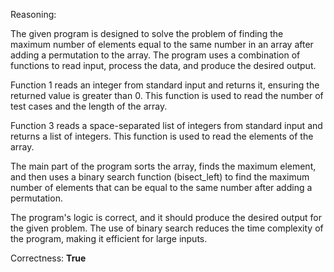Reasoning:

The given program is designed to solve the problem of finding the maximum number of elements equal to the same number in an array after adding a permutation to the array. The program uses a combination of functions to read input, process the data, and produce the desired output.

Function 1 reads an integer from standard input and returns it, ensuring the returned value is greater than 0. This function is used to read the number of test cases and the length of the array.

Function 3 reads a space-separated list of integers from standard input and returns a list of integers. This function is used to read the elements of the array.

The main part of the program sorts the array, finds the maximum element, and then uses a binary search function (bisect_left) to find the maximum number of elements that can be equal to the same number after adding a permutation.

The program's logic is correct, and it should produce the desired output for the given problem. The use of binary search reduces the time complexity of the program, making it efficient for large inputs.

Correctness: **True**
